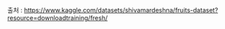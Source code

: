 출처 : https://www.kaggle.com/datasets/shivamardeshna/fruits-dataset?resource=downloadtraining/fresh/
